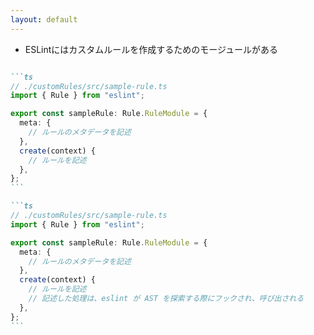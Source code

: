 ```yaml
---
layout: default
---
```


<style scoped>
.slidev-vclick-hidden {
  display: none;
}
</style>

<div class="_bullet">

* ESLintにはカスタムルールを作成するためのモージュールがある

````md magic-move

```ts
// ./customRules/src/sample-rule.ts
import { Rule } from "eslint";

export const sampleRule: Rule.RuleModule = {
  meta: {
    // ルールのメタデータを記述
  },
  create(context) {
    // ルールを記述
  },
};
```

```ts
// ./customRules/src/sample-rule.ts
import { Rule } from "eslint";

export const sampleRule: Rule.RuleModule = {
  meta: {
    // ルールのメタデータを記述
  },
  create(context) {
    // ルールを記述
    // 記述した処理は、eslint が AST を探索する際にフックされ、呼び出される
  },
};
```

````

</div>

<!-- 
ESLint には、カスタムルールを作成するためのモジュール、インターフェースがあり、その提供されたインターフェースに沿って記述することで、カスタムルールを開発することができます。  

[click] ここで記述されたカスタムルールは、eslint が AST を 探索 する際にフックされ、呼び出されます。  
そのため、ESLint から提供された AST を参照し、それを元に、特定の条件に従うかを判定する実装を行う。というのが、カスタムールール開発の主な内容になります。
-->